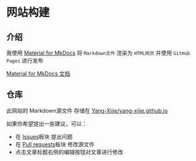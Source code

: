 # 网站构建

## 介绍

我使用 [Material for MkDocs](https://github.com/squidfunk/mkdocs-material) 将 `Markdown文件` 渲染为 `HTML网页` 并使用 `GitHub Pages` 进行发布

[Material for MkDocs 文档](https://squidfunk.github.io/mkdocs-material/)

## 仓库

此网站的 Markdown源文件 存储在 [Yang-Xijie/yang-xijie.github.io](https://github.com/Yang-Xijie/yang-xijie.github.io)

如果你希望提出一些建议，可以：

- 在 [Issues](https://github.com/Yang-Xijie/yang-xijie.github.io/issues)板块 提出问题
- 在 [Pull requests](https://github.com/Yang-Xijie/yang-xijie.github.io/pulls)板块 修改源文件
- 点击文章标题右侧的编辑按钮对文章进行修改
